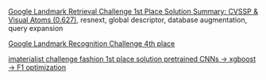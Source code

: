 [Google Landmark Retrieval Challenge 1st Place Solution Summary: CVSSP & Visual Atoms (0.627)](https://www.kaggle.com/c/landmark-retrieval-challenge/discussion/57855), resnext, global descriptor, database augmentation, query expansion  

[Google Landmark Recognition Challenge 4th place](https://www.kaggle.com/c/landmark-recognition-challenge/discussion/57896)

[imaterialist challenge fashion 1st place solution pretrained CNNs -> xgboost -> F1 optimization](https://www.kaggle.com/c/imaterialist-challenge-fashion-2018/discussion/57944)
